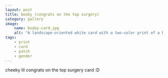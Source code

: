 ```yaml
---
layout: post
title: booby (congrats on the top surgery)
category: gallery
image: 
    name: booby-card.jpg
    alt: "A landscape-oriented white card with a two-color print of a blue-footed booby."
tags:
    - print
    - card
    - patch
    - gender
---
```


cheeky lil congrats on the top surgery card :D